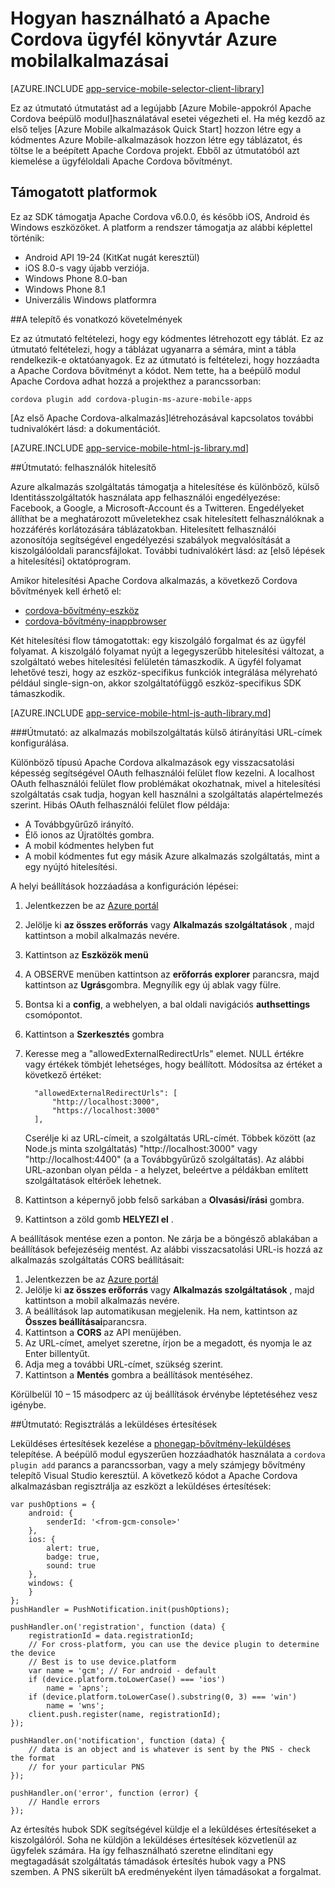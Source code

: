 <properties
    pageTitle="Azure mobilalkalmazásai Apache Cordova beépülő modul segítségével"
    description="Azure mobilalkalmazásai Apache Cordova beépülő modul segítségével"
    services="app-service\mobile"
    documentationCenter="javascript"
    authors="adrianhall"
    manager="erikre"
    editor=""/>

<tags
    ms.service="app-service-mobile"
    ms.workload="mobile"
    ms.tgt_pltfrm="mobile-html"
    ms.devlang="javascript"
    ms.topic="article"
    ms.date="10/01/2016"
    ms.author="adrianha"/>

# <a name="how-to-use-apache-cordova-client-library-for-azure-mobile-apps"></a>Hogyan használható a Apache Cordova ügyfél könyvtár Azure mobilalkalmazásai

[AZURE.INCLUDE [app-service-mobile-selector-client-library](../../includes/app-service-mobile-selector-client-library.md)]

Ez az útmutató útmutatást ad a legújabb [Azure Mobile-appokról Apache Cordova beépülő modul]használatával esetei végezheti el. Ha még kezdő az első teljes [Azure Mobile alkalmazások Quick Start] hozzon létre egy a kódmentes Azure Mobile-alkalmazások hozzon létre egy táblázatot, és töltse le a beépített Apache Cordova projekt. Ebből az útmutatóból azt kiemelése a ügyféloldali Apache Cordova bővítményt.

## <a name="supported-platforms"></a>Támogatott platformok

Ez az SDK támogatja Apache Cordova v6.0.0, és később iOS, Android és Windows eszközöket.  A platform a rendszer támogatja az alábbi képlettel történik:

* Android API 19-24 (KitKat nugát keresztül)
* iOS 8.0-s vagy újabb verziója.
* Windows Phone 8.0-ban
* Windows Phone 8.1
* Univerzális Windows platformra

##<a name="Setup"></a>A telepítő és vonatkozó követelmények

Ez az útmutató feltételezi, hogy egy kódmentes létrehozott egy táblát. Ez az útmutató feltételezi, hogy a táblázat ugyanarra a sémára, mint a tábla rendelkezik-e oktatóanyagok. Ez az útmutató is feltételezi, hogy hozzáadta a Apache Cordova bővítményt a kódot.  Nem tette, ha a beépülő modul Apache Cordova adhat hozzá a projekthez a parancssorban:

```
cordova plugin add cordova-plugin-ms-azure-mobile-apps
```

[Az első Apache Cordova-alkalmazás]létrehozásával kapcsolatos további tudnivalókért lásd: a dokumentációt.

[AZURE.INCLUDE [app-service-mobile-html-js-library.md](../../includes/app-service-mobile-html-js-library.md)]


##<a name="auth"></a>Útmutató: felhasználók hitelesítő

Azure alkalmazás szolgáltatás támogatja a hitelesítése és különböző, külső Identitásszolgáltatók használata app felhasználói engedélyezése: Facebook, a Google, a Microsoft-Account és a Twitteren. Engedélyeket állíthat be a meghatározott műveletekhez csak hitelesített felhasználóknak a hozzáférés korlátozására táblázatokban. Hitelesített felhasználói azonosítója segítségével engedélyezési szabályok megvalósítását a kiszolgálóoldali parancsfájlokat. További tudnivalókért lásd: az [első lépések a hitelesítési] oktatóprogram.

Amikor hitelesítési Apache Cordova alkalmazás, a következő Cordova bővítmények kell érhető el:

* [cordova-bővítmény-eszköz]
* [cordova-bővítmény-inappbrowser]

Két hitelesítési flow támogatottak: egy kiszolgáló forgalmat és az ügyfél folyamat.  A kiszolgáló folyamat nyújt a legegyszerűbb hitelesítési változat, a szolgáltató webes hitelesítési felületén támaszkodik. A ügyfél folyamat lehetővé teszi, hogy az eszköz-specifikus funkciók integrálása mélyreható például single-sign-on, akkor szolgáltatófüggő eszköz-specifikus SDK támaszkodik.

[AZURE.INCLUDE [app-service-mobile-html-js-auth-library.md](../../includes/app-service-mobile-html-js-auth-library.md)]

###<a name="configure-external-redirect-urls"></a>Útmutató: az alkalmazás mobilszolgáltatás külső átirányítási URL-címek konfigurálása.

Különböző típusú Apache Cordova alkalmazások egy visszacsatolási képesség segítségével OAuth felhasználói felület flow kezelni.  A localhost OAuth felhasználói felület flow problémákat okozhatnak, mivel a hitelesítési szolgáltatás csak tudja, hogyan kell használni a szolgáltatás alapértelmezés szerint.  Hibás OAuth felhasználói felület flow példája:

- A Továbbgyűrűző irányító.
- Élő ionos az Újratöltés gombra.
- A mobil kódmentes helyben fut
- A mobil kódmentes fut egy másik Azure alkalmazás szolgáltatás, mint a egy nyújtó hitelesítési.

A helyi beállítások hozzáadása a konfiguráción lépései:

1. Jelentkezzen be az [Azure portál]
2. Jelölje ki **az összes erőforrás** vagy **Alkalmazás szolgáltatások** , majd kattintson a mobil alkalmazás nevére.
3. Kattintson az **Eszközök menü**
4. A OBSERVE menüben kattintson az **erőforrás explorer** parancsra, majd kattintson az **Ugrás**gombra.  Megnyílik egy új ablak vagy fülre.
5. Bontsa ki a **config**, a webhelyen, a bal oldali navigációs **authsettings** csomópontot.
6. Kattintson a **Szerkesztés** gombra
7. Keresse meg a "allowedExternalRedirectUrls" elemet.  NULL értékre vagy értékek tömbjét lehetséges, hogy beállított.  Módosítsa az értéket a következő értéket:

         "allowedExternalRedirectUrls": [
             "http://localhost:3000",
             "https://localhost:3000"
         ],

    Cserélje ki az URL-címeit, a szolgáltatás URL-címét.  Többek között (az Node.js minta szolgáltatás) "http://localhost:3000" vagy "http://localhost:4400" (a a Továbbgyűrűző szolgáltatás).  Az alábbi URL-azonban olyan példa - a helyzet, beleértve a példákban említett szolgáltatások eltérőek lehetnek.
8. Kattintson a képernyő jobb felső sarkában a **Olvasási/írási** gombra.
9. Kattintson a zöld gomb **HELYEZI el** .

A beállítások mentése ezen a ponton.  Ne zárja be a böngésző ablakában a beállítások befejezéséig mentést.
Az alábbi visszacsatolási URL-is hozzá az alkalmazás szolgáltatás CORS beállításait:

1. Jelentkezzen be az [Azure portál]
2. Jelölje ki **az összes erőforrás** vagy **Alkalmazás szolgáltatások** , majd kattintson a mobil alkalmazás nevére.
3. A beállítások lap automatikusan megjelenik.  Ha nem, kattintson az **Összes beállításai**parancsra.
4. Kattintson a **CORS** az API menüjében.
5. Az URL-címet, amelyet szeretne, írjon be a megadott, és nyomja le az Enter billentyűt.
6. Adja meg a további URL-címet, szükség szerint.
7. Kattintson a **Mentés** gombra a beállítások mentéséhez.

Körülbelül 10 – 15 másodperc az új beállítások érvénybe léptetéséhez vesz igénybe.

##<a name="register-for-push"></a>Útmutató: Regisztrálás a leküldéses értesítések

Leküldéses értesítések kezelése a [phonegap-bővítmény-leküldéses] telepítése.  A beépülő modul egyszerűen hozzáadhatók használata a `cordova plugin add` parancs a parancssorban, vagy a mely számjegy bővítmény telepítő Visual Studio keresztül.  A következő kódot a Apache Cordova alkalmazásban regisztrálja az eszközt a leküldéses értesítések:

```
var pushOptions = {
    android: {
        senderId: '<from-gcm-console>'
    },
    ios: {
        alert: true,
        badge: true,
        sound: true
    },
    windows: {
    }
};
pushHandler = PushNotification.init(pushOptions);

pushHandler.on('registration', function (data) {
    registrationId = data.registrationId;
    // For cross-platform, you can use the device plugin to determine the device
    // Best is to use device.platform
    var name = 'gcm'; // For android - default
    if (device.platform.toLowerCase() === 'ios')
        name = 'apns';
    if (device.platform.toLowerCase().substring(0, 3) === 'win')
        name = 'wns';
    client.push.register(name, registrationId);
});

pushHandler.on('notification', function (data) {
    // data is an object and is whatever is sent by the PNS - check the format
    // for your particular PNS
});

pushHandler.on('error', function (error) {
    // Handle errors
});
```

Az értesítés hubok SDK segítségével küldje el a leküldéses értesítéseket a kiszolgálóról.  Soha ne küldjön a leküldéses értesítések közvetlenül az ügyfelek számára. Ha így felhasználható szeretne elindítani egy megtagadását szolgáltatás támadások értesítés hubok vagy a PNS szemben.  A PNS sikerült bA eredményeként ilyen támadásokat a forgalmat.

<!-- URLs. -->
[Azure portál]: https://portal.azure.com
[Azure mobil alkalmazások első lépések]: app-service-mobile-cordova-get-started.md
[Első lépések a hitelesítés]: app-service-mobile-cordova-get-started-users.md
[Add authentication to your app]: app-service-mobile-cordova-get-started-users.md

[Azure mobilalkalmazásai Apache Cordova beépülő modul]: https://www.npmjs.com/package/cordova-plugin-ms-azure-mobile-apps
[az első Apache Cordova alkalmazás]: http://cordova.apache.org/#getstarted
[phonegap-facebook-plugin]: https://github.com/wizcorp/phonegap-facebook-plugin
[phonegap-bővítmény-leküldéses]: https://www.npmjs.com/package/phonegap-plugin-push
[cordova-bővítmény-eszköz]: https://www.npmjs.com/package/cordova-plugin-device
[cordova-bővítmény-inappbrowser]: https://www.npmjs.com/package/cordova-plugin-inappbrowser
[Query object documentation]: https://msdn.microsoft.com/en-us/library/azure/jj613353.aspx
